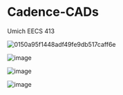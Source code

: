 # Cadence-CADs
Umich EECS 413

![0150a95f1448adf49fe9db517caff6e](https://github.com/user-attachments/assets/b03d8e32-b478-4506-9857-99da510c8afe)

![image](https://github.com/user-attachments/assets/34ab3734-e982-4117-a72d-d6e858d4f9af)

![image](https://github.com/user-attachments/assets/cc8ef821-9b44-42cf-a900-f735d1dd0ba3)

![image](https://github.com/user-attachments/assets/c1d5c880-a116-418f-a8b0-08aadaeb90a7)
